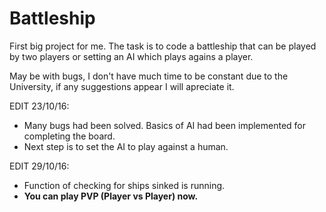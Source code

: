 # Battleship 

First big project for me. The task is to code a battleship that can be played by two players or setting an AI which plays agains a player.

May be with bugs, I don't have much time to be constant due to the University, if any suggestions appear I will apreciate it.

EDIT 23/10/16: 
* Many bugs had been solved. Basics of AI had been implemented for completing the board. 
* Next step is to set the AI to play against a human.

EDIT 29/10/16:
* Function of checking for ships sinked is running.
* **You can play PVP (Player vs Player) now.** 
